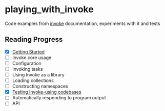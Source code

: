 # playing_with_invoke

Code examples from [invoke][1] documentation, experiments with it and tests

## Reading Progress

 - [x] [Getting Started](chapters/getting_started)
 - [ ] Invoke core usage
 - [ ] Configuration
 - [ ] Invoking tasks
 - [ ] Using Invoke as a library
 - [ ] Loading collections
 - [ ] Constructing namespaces
 - [x] [Testing Invoke-using codebases](chapters/testing_invoke_using_codebases)
 - [ ] Automatically responding to program output
 - [ ] API

 [1]: http://www.pyinvoke.org
